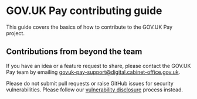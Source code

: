 # GOV.UK Pay contributing guide

This guide covers the basics of how to contribute to the GOV.UK Pay project.

## Contributions from beyond the team
If you have an idea or a feature request to share, please contact the GOV.UK Pay team by emailing govuk-pay-support@digital.cabinet-office.gov.uk. 

Please do not submit pull requests or raise GitHub issues for security vulnerabilities. Please follow our [vulnerability disclosure](https://github.com/alphagov/pay-payments/blob/main/README.md#vulnerability-disclosure) process instead.
